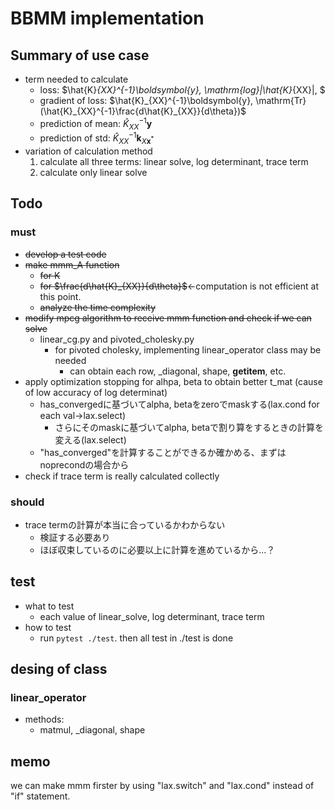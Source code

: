 # BBMM implementation

## Summary of use case
- term needed to calculate
    - loss: $\hat{K}_{XX}^{-1}\boldsymbol{y}, \mathrm{log}|\hat{K}_{XX}|, $
    - gradient of loss: $\hat{K}_{XX}^{-1}\boldsymbol{y}, \mathrm{Tr}(\hat{K}_{XX}^{-1}\frac{d\hat{K}_{XX}}{d\theta})$
    - prediction of mean:  $\hat{K}_{XX}^{-1}\boldsymbol{y}$
    - prediction of std: $\hat{K}_{XX}^{-1}\boldsymbol{k}_{X\boldsymbol{x}^*}$
- variation of calculation method
    1. calculate all three terms: linear solve, log determinant, trace term
    2. calculate only linear solve


## Todo
### must
- ~~develop a test code~~
- ~~make mmm_A function~~
    - ~~for K~~
    - ~~for $\frac{d\hat{K}_{XX}}{d\theta}$~~←computation is not efficient at this point.
    - ~~analyze the time complexity~~
- ~~modify mpcg algorithm to receive mmm function and check if we can solve~~
  - linear_cg.py and pivoted_cholesky.py
    - for pivoted cholesky, implementing linear_operator class may be needed
      - can obtain each row, _diagonal, shape, __getitem__, etc.
- apply optimization stopping for alhpa, beta to obtain better t_mat (cause of low accuracy of log determinat)
    - has_convergedに基づいてalpha, betaをzeroでmaskする(lax.cond for each val→lax.select)
      -  さらにそのmaskに基づいてalpha, betaで割り算をするときの計算を変える(lax.select)
   -  "has_converged"を計算することができるか確かめる、まずはnoprecondの場合から
- check if trace term is really calculated collectly
### should
- trace termの計算が本当に合っているかわからない
    - 検証する必要あり
    - ほぼ収束しているのに必要以上に計算を進めているから...？


## test
- what to test
    - each value of linear_solve, log determinant, trace term
- how to test
    - run `pytest ./test`. then all test in ./test is done

## desing of class
### linear_operator
- methods:
  - matmul, _diagonal, shape


## memo
we can make mmm firster by using "lax.switch" and "lax.cond" instead of "if" statement.